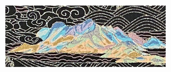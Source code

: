<img src="https://raw.githubusercontent.com/lavenderxxxxx/AppPrivate/main/Image/M1.jpg"
     alt="Markdown Monster icon"
     style="float: left; margin-right: 10px;" />